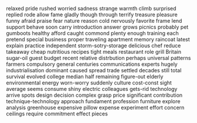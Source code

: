 relaxed
pride
rushed
worried
sadness
strange
warmth
climb
surprised
replied
rode
allow
fame
gladly
though
through
terrify
treasure
pleasure
funny
afraid
praise
fear
nature
reason
cold
nervously
favorite
frame
lend
support
behave
soon
carry
introduction
answer
grows
picnics
probably
pet
gumboots
healthy
afford
caught
commond
plenty
enough
training
each
pretend
special
business
proper
traveling
apartment
memory
raincoat
latest
explain
practice
independent
storm-sotry-storage
delicious
chef
reduce
takeaway
cheap
nutritious
recipes
tight
meals
restaurant
role
grill
Britain
sugar-oil
guest
budget
recent
relative
distrbution
perhaps
universal
patterns
farmers
compulsory
general
centuries
communications
experts
hugely
industrialisation
dominant
caused
spread
trade
settled
decades
still
total
survival
evolved
college
median
half
remaining
figure-out
elderly
environmental
energy
worn-worry
suddenly
culture
cost-const
sight
average
seems
consume
shiny
electric
colleagues
gets-rid
technology
arrive
spots
design
decision
complex
grasp
price
significant
contribution
technique-technology
approach
fundament
profession
furniture
explore
analysis
greenhouse
expensive
pillow
expense
experiment
effort
concern
ceilings
require
commitment
effect
pieces
